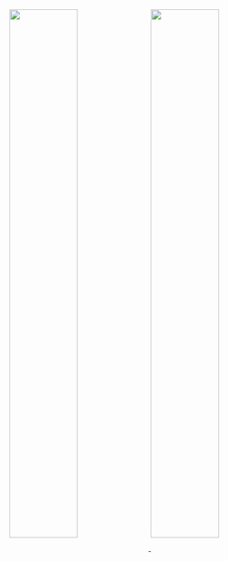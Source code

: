 <a href="https://github.com/grm34">
  <img align="center" width="49%" src="https://github-readme-stats.vercel.app/api?username=daedalus&theme=chartreuse-dark&show_icons=true&hide_border=true&include_all_commits=true&count_private=true" />
</a>
<a href="https://github.com/grm34">
  <img align="center" width="49%" src="https://github-readme-streak-stats.herokuapp.com/?user=daedalus&theme=chartreuse-dark&hide_border=true&include_all_commits=true&count_private=true" />
</a>
